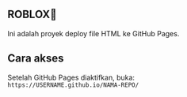 ## ROBLOX👋

Ini adalah proyek deploy file HTML ke GitHub Pages.

## Cara akses

Setelah GitHub Pages diaktifkan, buka:  
`https://USERNAME.github.io/NAMA-REPO/`
